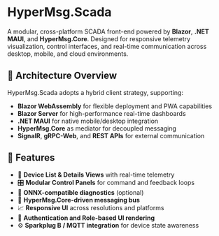 # HyperMsg.Scada

A modular, cross-platform SCADA front-end powered by **Blazor**, **.NET MAUI**, and **HyperMsg.Core**. Designed for responsive telemetry visualization, control interfaces, and real-time communication across desktop, mobile, and cloud environments.

## 🔧 Architecture Overview

HyperMsg.Scada adopts a hybrid client strategy, supporting:
- **Blazor WebAssembly** for flexible deployment and PWA capabilities
- **Blazor Server** for high-performance real-time dashboards
- **.NET MAUI** for native mobile/desktop integration
- **HyperMsg.Core** as mediator for decoupled messaging
- **SignalR**, **gRPC-Web**, and **REST APIs** for external communication

## 🚀 Features

- 📡 **Device List & Details Views** with real-time telemetry
- 🎛️ **Modular Control Panels** for command and feedback loops
- 🧠 **ONNX-compatible diagnostics** (optional)
- 🔄 **HyperMsg.Core-driven messaging bus**
- 📈 **Responsive UI** across resolutions and platforms
- 🔐 **Authentication and Role-based UI rendering**
- ⚙️ **Sparkplug B / MQTT integration** for device state awareness